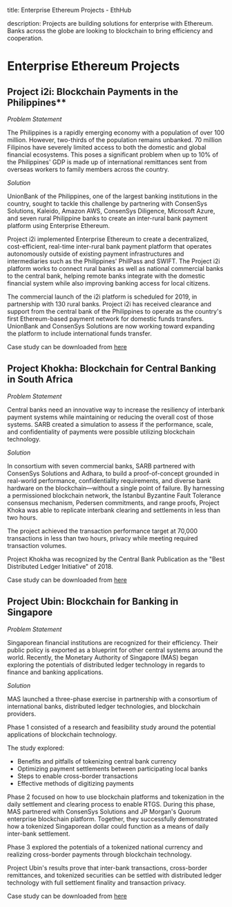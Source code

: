title: Enterprise Ethereum Projects - EthHub

description: Projects are building solutions for enterprise with Ethereum. Banks across the globe are looking to blockchain to bring efficiency and cooperation.

# Enterprise Ethereum Projects

## Project i2i: Blockchain Payments in the Philippines**

_Problem Statement_

The Philippines is a rapidly emerging economy with a population of over 100 million. However, two-thirds of the population remains unbanked. 70 million Filipinos have severely limited access to both the domestic and global financial ecosystems. This poses a significant problem when up to 10% of the Philippines' GDP is made up of international remittances sent from overseas workers to family members across the country. 

_Solution_

UnionBank of the Philippines, one of the largest banking institutions in the country, sought to tackle this challenge by partnering with ConsenSys Solutions, Kaleido, Amazon AWS, ConsenSys Diligence, Microsoft Azure, and seven rural Philippine banks to create an inter-rural bank payment platform using Enterprise Ethereum. <br/>

Project i2i implemented Enterprise Ethereum to create a decentralized, cost-efficient, real-time inter-rural bank payment platform that operates autonomously outside of existing payment infrastructures and intermediaries such as the Philippines' PhilPass and SWIFT. The Project i2i platform works to connect rural banks as well as national commercial banks to the central bank, helping remote banks integrate with the domestic financial system while also improving banking access for local citizens.

The commercial launch of the i2i platform is scheduled for 2019, in partnership with 130 rural banks. Project i2i has received clearance and support from the central bank of the Philippines to operate as the country's first Ethereum-based payment network for domestic funds transfers. UnionBank and ConsenSys Solutions are now working toward expanding the platform to include international funds transfer.

Case study can be downloaded from [here](https://consensys.net/enterprise-ethereum/use-cases/banking-and-finance/project-i2i/)

## Project Khokha: Blockchain for Central Banking in South Africa

_Problem Statement_

Central banks need an innovative way to increase the resiliency of interbank payment systems while maintaining or reducing the overall cost of those systems. SARB created a simulation to assess if the performance, scale, and confidentiality of payments were possible utilizing blockchain technology.

_Solution_

In consortium with seven commercial banks, SARB partnered with ConsenSys Solutions and Adhara, to build a proof-of-concept grounded in real-world performance, confidentiality requirements, and diverse bank hardware on the blockchain—without a single point of failure. By harnessing a permissioned blockchain network, the Istanbul Byzantine Fault Tolerance consensus mechanism, Pedersen commitments, and range proofs, Project Khoka was able to replicate interbank clearing and 
settlements in less than two hours.<br/>

The project achieved the transaction performance target at 70,000 transactions in less than two hours, privacy while meeting required transaction volumes.

Project Khokha was recognized by the Central Bank Publication as the "Best Distributed Ledger Initiative" of 2018.

Case study can be downloaded from [here](https://consensys.net/enterprise-ethereum/use-cases/banking-and-finance/project-khokha/)

## Project Ubin: Blockchain for Banking in Singapore

_Problem Statement_

Singaporean financial institutions are recognized for their efficiency. Their public policy is exported as a blueprint for other central systems around the world. Recently, the Monetary Authority of Singapore (MAS) began exploring the potentials of distributed ledger technology in regards to finance and banking applications.

_Solution_

MAS launched a three-phase exercise in partnership with a consortium of international banks, distributed ledger technologies, and blockchain providers.

Phase 1 consisted of a research and feasibility study around the potential applications of blockchain technology.

The study explored:

* Benefits and pitfalls of tokenizing central bank currency
* Optimizing payment settlements between participating local banks
* Steps to enable cross-border transactions
* Effective methods of digitizing payments

Phase 2 focused on how to use blockchain platforms and tokenization in the daily settlement and clearing process to enable RTGS. During this phase, MAS partnered with ConsenSys Solutions and JP Morgan's Quorum enterprise blockchain platform. Together, they successfully demonstrated how a tokenized Singaporean dollar could function as a means of daily inter-bank settlement.

Phase 3 explored the potentials of a tokenized national currency and realizing cross-border payments through blockchain technology.

Project Ubin's results prove that inter-bank transactions, cross-border remittances, and tokenized securities can be settled with distributed ledger technology with full settlement finality and transaction privacy.

Case study can be downloaded from [here](https://consensys.net/enterprise-ethereum/use-cases/banking-and-finance/project-ubin/)

